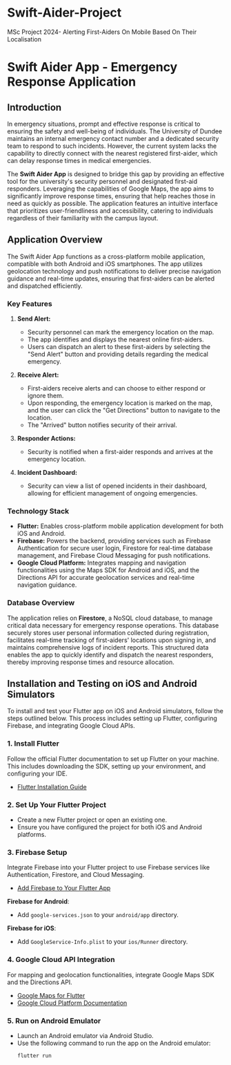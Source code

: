 # Swift-Aider-Project
MSc Project 2024- Alerting First-Aiders On Mobile Based On Their Localisation

# Swift Aider App - Emergency Response Application

## Introduction

In emergency situations, prompt and effective response is critical to ensuring the safety and well-being of individuals. The University of Dundee maintains an internal emergency contact number and a dedicated security team to respond to such incidents. However, the current system lacks the capability to directly connect with the nearest registered first-aider, which can delay response times in medical emergencies.

The **Swift Aider App** is designed to bridge this gap by providing an effective tool for the university's security personnel and designated first-aid responders. Leveraging the capabilities of Google Maps, the app aims to significantly improve response times, ensuring that help reaches those in need as quickly as possible. The application features an intuitive interface that prioritizes user-friendliness and accessibility, catering to individuals regardless of their familiarity with the campus layout.

## Application Overview

The Swift Aider App functions as a cross-platform mobile application, compatible with both Android and iOS smartphones. The app utilizes geolocation technology and push notifications to deliver precise navigation guidance and real-time updates, ensuring that first-aiders can be alerted and dispatched efficiently.

### Key Features

1. **Send Alert:**
   - Security personnel can mark the emergency location on the map.
   - The app identifies and displays the nearest online first-aiders.
   - Users can dispatch an alert to these first-aiders by selecting the "Send Alert" button and providing details regarding the medical emergency.

2. **Receive Alert:**
   - First-aiders receive alerts and can choose to either respond or ignore them.
   - Upon responding, the emergency location is marked on the map, and the user can click the "Get Directions" button to navigate to the location.
   - The "Arrived" button notifies security of their arrival.

3. **Responder Actions:**
   - Security is notified when a first-aider responds and arrives at the emergency location.

4. **Incident Dashboard:**
   - Security can view a list of opened incidents in their dashboard, allowing for efficient management of ongoing emergencies.

### Technology Stack

- **Flutter:** Enables cross-platform mobile application development for both iOS and Android.
- **Firebase:** Powers the backend, providing services such as Firebase Authentication for secure user login, Firestore for real-time database management, and Firebase Cloud Messaging for push notifications.
- **Google Cloud Platform:** Integrates mapping and navigation functionalities using the Maps SDK for Android and iOS, and the Directions API for accurate geolocation services and real-time navigation guidance.

### Database Overview

The application relies on **Firestore**, a NoSQL cloud database, to manage critical data necessary for emergency response operations. This database securely stores user personal information collected during registration, facilitates real-time tracking of first-aiders' locations upon signing in, and maintains comprehensive logs of incident reports. This structured data enables the app to quickly identify and dispatch the nearest responders, thereby improving response times and resource allocation.

## Installation and Testing on iOS and Android Simulators

To install and test your Flutter app on iOS and Android simulators, follow the steps outlined below. This process includes setting up Flutter, configuring Firebase, and integrating Google Cloud APIs.

### 1. Install Flutter
Follow the official Flutter documentation to set up Flutter on your machine. This includes downloading the SDK, setting up your environment, and configuring your IDE.

- [Flutter Installation Guide](https://docs.flutter.dev/get-started/install)

### 2. Set Up Your Flutter Project
- Create a new Flutter project or open an existing one.
- Ensure you have configured the project for both iOS and Android platforms.

### 3. Firebase Setup
Integrate Firebase into your Flutter project to use Firebase services like Authentication, Firestore, and Cloud Messaging.

- [Add Firebase to Your Flutter App](https://firebase.flutter.dev/docs/overview)

**Firebase for Android**:
- Add `google-services.json` to your `android/app` directory.

**Firebase for iOS**:
- Add `GoogleService-Info.plist` to your `ios/Runner` directory.

### 4. Google Cloud API Integration
For mapping and geolocation functionalities, integrate Google Maps SDK and the Directions API.

- [Google Maps for Flutter](https://pub.dev/packages/google_maps_flutter)
- [Google Cloud Platform Documentation](https://cloud.google.com/docs)

### 5. Run on Android Emulator
- Launch an Android emulator via Android Studio.
- Use the following command to run the app on the Android emulator:
  ```bash
  flutter run







